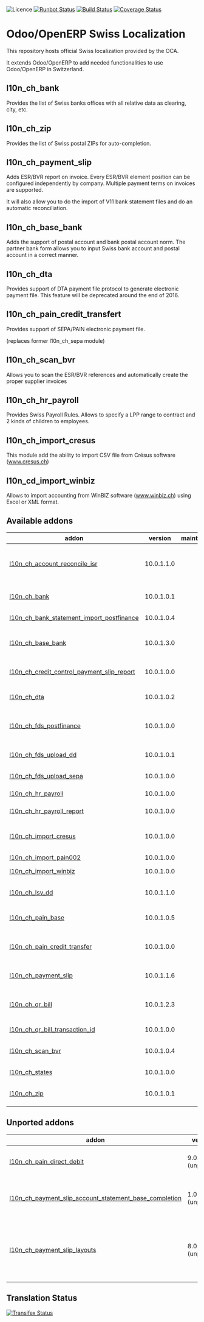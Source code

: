 ![Licence](https://img.shields.io/badge/licence-AGPL--3-blue.svg)
[![Runbot Status](https://runbot.odoo-community.org/runbot/badge/flat/125/10.0.svg)](https://runbot.odoo-community.org/runbot/repo/github-com-oca-l10n-switzerland-125)
[![Build Status](https://travis-ci.org/OCA/l10n-switzerland.svg?branch=10.0)](https://travis-ci.org/OCA/l10n-switzerland)
[![Coverage Status](https://coveralls.io/repos/OCA/l10n-switzerland/badge.svg?branch=10.0)](https://coveralls.io/r/OCA/l10n-switzerland?branch=10.0)


Odoo/OpenERP Swiss Localization
===============================

This repository hosts official Swiss localization provided by the OCA.

It extends Odoo/OpenERP to add needed functionalities to use Odoo/OpenERP in Switzerland.


l10n_ch_bank
------------

Provides the list of Swiss banks offices with all relative data as clearing, city, etc.


l10n_ch_zip
-----------

Provides the list of Swiss postal ZIPs for auto-completion.


l10n_ch_payment_slip
--------------------

Adds ESR/BVR report on invoice. Every ESR/BVR element position can be configured independently by company.
Multiple payment terms on invoices are supported.

It will also allow you to do the import of V11 bank statement files and do an automatic reconciliation.


l10n_ch_base_bank
-----------------

Adds the support of postal account and bank postal account norm.
The partner bank form allows you to input Swiss bank account and postal account in a correct manner.


l10n_ch_dta
-----------

Provides support of DTA payment file protocol to generate electronic payment file.
This feature will be deprecated around the end of 2016.


l10n_ch_pain_credit_transfert
-----------------------------

Provides support of SEPA/PAIN electronic payment file.


(replaces former l10n_ch_sepa module)


l10n_ch_scan_bvr
----------------

Allows you to scan the ESR/BVR references and automatically create the proper supplier invoices

l10n_ch_hr_payroll
------------------

Provides Swiss Payroll Rules.
Allows to specify a LPP range to contract and 2 kinds of children to employees.

l10n_ch_import_cresus
---------------------

This module add the ability to import CSV file from Crésus software (www.cresus.ch)

l10n_cd_import_winbiz
---------------------

Allows to import accounting from WinBIZ software (www.winbiz.ch) using Excel or XML format.

[//]: # (addons)

Available addons
----------------
addon | version | maintainers | summary
--- | --- | --- | ---
[l10n_ch_account_reconcile_isr](l10n_ch_account_reconcile_isr/) | 10.0.1.1.0 |  | Adds a second automatic reconciliation button, which is based on the isr
[l10n_ch_bank](l10n_ch_bank/) | 10.0.1.0.1 |  | Banks names, addresses and BIC codes
[l10n_ch_bank_statement_import_postfinance](l10n_ch_bank_statement_import_postfinance/) | 10.0.1.0.4 |  | Swiss bank statements import
[l10n_ch_base_bank](l10n_ch_base_bank/) | 10.0.1.3.0 |  | Types and number validation for swiss electronic pmnt. DTA, ESR
[l10n_ch_credit_control_payment_slip_report](l10n_ch_credit_control_payment_slip_report/) | 10.0.1.0.0 |  | Print ISR slip related to credit control
[l10n_ch_dta](l10n_ch_dta/) | 10.0.1.0.2 |  | Electronic payment file for Swiss bank (DTA)
[l10n_ch_fds_postfinance](l10n_ch_fds_postfinance/) | 10.0.1.0.0 |  | Download files and import bank statements from FDS
[l10n_ch_fds_upload_dd](l10n_ch_fds_upload_dd/) | 10.0.1.0.1 |  | Upload Direct Debit files to FDS PostFinance
[l10n_ch_fds_upload_sepa](l10n_ch_fds_upload_sepa/) | 10.0.1.0.0 |  | Upload SEPA files to FDS PostFinance
[l10n_ch_hr_payroll](l10n_ch_hr_payroll/) | 10.0.1.0.0 |  | Switzerland Payroll Rules
[l10n_ch_hr_payroll_report](l10n_ch_hr_payroll_report/) | 10.0.1.0.0 |  | Switzerland Payroll Reports
[l10n_ch_import_cresus](l10n_ch_import_cresus/) | 10.0.1.0.0 |  | Allows to import Crésus .txt files containing journal entries into Odoo.
[l10n_ch_import_pain002](l10n_ch_import_pain002/) | 10.0.1.0.0 |  | Import pain002
[l10n_ch_import_winbiz](l10n_ch_import_winbiz/) | 10.0.1.0.0 |  | Accounting Import WinBIZ
[l10n_ch_lsv_dd](l10n_ch_lsv_dd/) | 10.0.1.1.0 |  | Create LSV and Direct Debit (postfinance) files
[l10n_ch_pain_base](l10n_ch_pain_base/) | 10.0.1.0.5 |  | ISO 20022 base module for Switzerland
[l10n_ch_pain_credit_transfer](l10n_ch_pain_credit_transfer/) | 10.0.1.0.0 |  | Generate ISO 20022 credit transfert (SEPA and not SEPA)
[l10n_ch_payment_slip](l10n_ch_payment_slip/) | 10.0.1.1.6 |  | Print ESR/BVR payment slip with your invoices
[l10n_ch_qr_bill](l10n_ch_qr_bill/) | 10.0.1.2.3 |  | Print QR-bill for your invoices [Backport from Odoo l10n_ch]
[l10n_ch_qr_bill_transaction_id](l10n_ch_qr_bill_transaction_id/) | 10.0.1.0.0 |  | Glue module with base_transaction_id
[l10n_ch_scan_bvr](l10n_ch_scan_bvr/) | 10.0.1.0.4 |  | Switzerland - Scan ESR/BVR to create invoices
[l10n_ch_states](l10n_ch_states/) | 10.0.1.0.0 |  | Switzerland Country States
[l10n_ch_zip](l10n_ch_zip/) | 10.0.1.0.1 |  | Provides all Swiss postal codes for auto-completion


Unported addons
---------------
addon | version | maintainers | summary
--- | --- | --- | ---
[l10n_ch_pain_direct_debit](l10n_ch_pain_direct_debit/) | 9.0.1.0.0 (unported) |  | Generate ISO 20022 direct debits
[l10n_ch_payment_slip_account_statement_base_completion](l10n_ch_payment_slip_account_statement_base_completion/) | 1.0 (unported) |  | Switzerland - BVR/ESR Bank statement Completion
[l10n_ch_payment_slip_layouts](l10n_ch_payment_slip_layouts/) | 8.0.0.1.0 (unported) |  | Add new BVR/ESR payment slip layouts like invoice with slip on same document

[//]: # (end addons)

Translation Status
------------------
[![Transifex Status](https://www.transifex.com/projects/p/OCA-l10n-switzerland-10-0/chart/image_png)](https://www.transifex.com/projects/p/OCA-l10n-switzerland-10-0)
